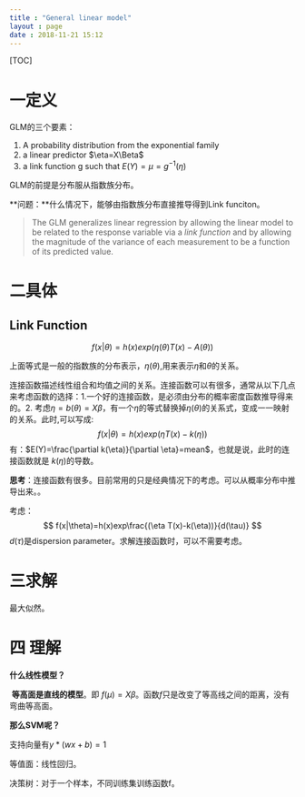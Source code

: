 ```yaml
---
title : "General linear model"
layout : page
date : 2018-11-21 15:12
---
```


[TOC]

# 一定义

GLM的三个要素：

1. A probability distribution from the exponential family
2. a linear predictor $\eta=X\Beta$
3. a link function g such that $E(Y)=\mu=g^{-1}(\eta)$

GLM的前提是分布服从指数族分布。

**问题：**什么情况下，能够由指数族分布直接推导得到Link funciton。

>The GLM generalizes linear regression by allowing the linear model to be related to the response variable via a *link function* and by allowing the magnitude of the variance of each measurement to be a function of its predicted value.

# 二具体

## Link Function

$$
f(x|\theta)=h(x)exp(\eta(\theta)T(x)-A(\theta))
$$

上面等式是一般的指数族的分布表示，$\eta(\theta)$,用来表示$\eta$和$\theta$的关系。

连接函数描述线性组合和均值之间的关系。连接函数可以有很多，通常从以下几点来考虑函数的选择：1.一个好的连接函数，是必须由分布的概率密度函数推导得来的。2. 考虑$\eta =b(\theta)=X\beta$，有一个$\eta$的等式替换掉$\eta(\theta)$的关系式，变成一一映射的关系。此时,可以写成:
$$
f(x|\theta)=h(x)exp(\eta T(x)-k(\eta))
$$
有：$E(Y)=\frac{\partial k(\eta)}{\partial \eta}=mean$，也就是说，此时的连接函数就是 $k(\eta)$的导数。

**思考**：连接函数有很多。目前常用的只是经典情况下的考虑。可以从概率分布中推导出来。。



考虑：
$$
f(x|\theta)=h(x)exp\frac{(\eta T(x)-k(\eta))}{d(\tau)}
$$
$d(\tau)$是dispersion parameter。求解连接函数时，可以不需要考虑。



# 三求解

最大似然。





# 四 理解

**什么线性模型？**

​    **等高面是直线的模型**。即 $f(\mu)=X\beta$。函数$f$只是改变了等高线之间的距离，没有弯曲等高面。

**那么SVM呢？**

  支持向量有$y*(wx+b)=1$



等值面：线性回归。





决策树：对于一个样本，不同训练集训练函数f。





